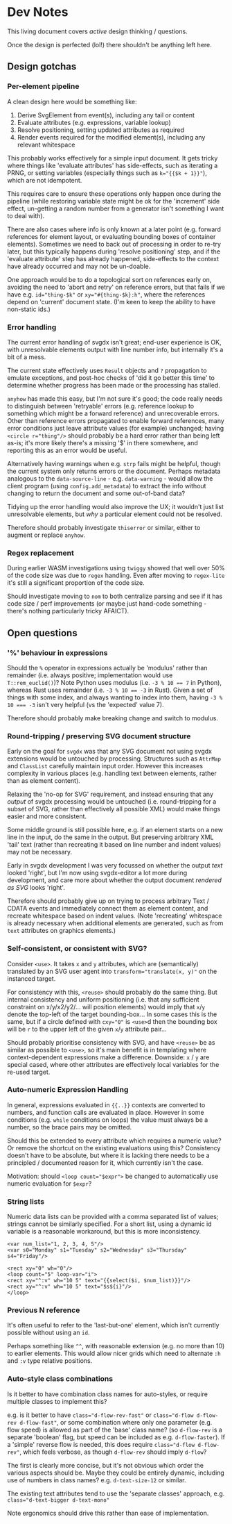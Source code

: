 # Dev Notes

This living document covers *active* design thinking / questions.

Once the design is perfected (lol!) there shouldn't be anything left here.

## Design gotchas

### Per-element pipeline

A clean design here would be something like:

1. Derive SvgElement from event(s), including any tail or content
2. Evaluate attributes (e.g. expressions, variable lookup)
3. Resolve positioning, setting updated attributes as required
4. Render events required for the modified element(s), including any relevant whitespace

This probably works effectively for a simple input document.
It gets tricky where things like 'evaluate attributes' has side-effects,
such as iterating a PRNG, or setting variables (especially things such
as `k="{{$k + 1}}"`), which are not idempotent.

This requires care to ensure these operations only happen once during
the pipeline (while restoring variable state might be ok for the 'increment'
side effect, un-getting a random number from a generator isn't something
I want to deal with).

There are also cases where info is only known at a later point (e.g.
forward references for element layout, or evaluating bounding boxes of
container elements). Sometimes we need to back out of processing in order
to re-try later, but this typically happens during 'resolve positioning'
step, and if the 'evaluate attribute' step has already happened, side-effects
to the context have already occurred and may not be un-doable.

One approach would be to do a topological sort on references early on,
avoiding the need to 'abort and retry' on reference errors, but that
fails if we have e.g. `id="thing-$k"` or `xy="#{thing-$k}:h"`, where
the references depend on 'current' document state. (I'm keen to keep the
ability to have non-static ids.)

### Error handling

The current error handling of svgdx isn't great; end-user experience is OK,
with unresolvable elements output with line number info, but internally it's
a bit of a mess.

The current state effectively uses `Result` objects and `?` propagation to
emulate exceptions, and post-hoc checks of 'did it go better this time' to
determine whether progress has been made or the processing has stalled.

`anyhow` has made this easy, but I'm not sure it's good; the code really needs
to distinguish between 'retryable' errors (e.g. reference lookup to something
which might be a forward reference) and unrecoverable errors. Other than reference
errors propagated to enable forward references, many error conditions just
leave attribute values (for example) unchanged; having `<circle r="thing"/>`
should probably be a hard error rather than being left as-is; it's more likely
there's a missing '$' in there somewhere, and reporting this as an error
would be useful.

Alternatively having warnings when e.g. `strp` fails might be helpful, though
the current system only returns errors or the document. Perhaps metadata
analogous to the `data-source-line` - e.g. `data-warning` - would allow the
client program (using `config.add_metadata`) to extract the info without
changing to return the document and some out-of-band data?

Tidying up the error handling would also improve the UX; it wouldn't just list
unresolvable elements, but *why* a particular element could not be resolved.

Therefore should probably investigate `thiserror` or similar, either to augment
or replace `anyhow`.

### Regex replacement

During earlier WASM investigations using `twiggy` showed that well over 50% of
the code size was due to `regex` handling. Even after moving to `regex-lite` it's
still a significant proportion of the code size.

Should investigate moving to `nom` to both centralize parsing and see if it has
code size / perf improvements (or maybe just hand-code something - there's nothing
particularly tricky AFAICT).

## Open questions

### '%' behaviour in expressions

Should the `%` operator in expressions actually be 'modulus' rather than
remainder (i.e. always positive; implementation would use `T::rem_euclid()`)?
Note Python uses modulus (i.e. `-3 % 10 == 7` in Python), whereas Rust uses
remainder (i.e. `-3 % 10 == -3` in Rust).
Given a set of things with some index, and always wanting to index into them,
having `-3 % 10 === -3` isn't very helpful (vs the 'expected' value 7).

Therefore should probably make breaking change and switch to modulus.

### Round-tripping / preserving SVG document structure

Early on the goal for `svgdx` was that any SVG document not using svgdx extensions
would be untouched by processing. Structures such as `AttrMap` and `ClassList`
carefully maintain input order. However this increases complexity in various places
(e.g. handling text between elements, rather than as element content).

Relaxing the 'no-op for SVG' requirement, and instead ensuring that any *output*
of svgdx processing would be untouched (i.e. round-tripping for a subset of SVG,
rather than effectively all possible XML) would make things easier and more
consistent.

Some middle ground is still possible here, e.g. if an element starts on a new line
in the input, do the same in the output. But preserving arbitrary XML 'tail' text
(rather than recreating it based on line number and indent values) may not be necessary.

Early in svgdx development I was very focussed on whether the output *text* looked
'right', but I'm now using svgdx-editor a lot more during development, and care
more about whether the output document *rendered as SVG* looks 'right'.

Therefore should probably give up on trying to process arbitrary Text / CDATA events
and immediately connect them as element content, and recreate whitespace based on
indent values. (Note 'recreating' whitespace is already necessary when additional
elements are generated, such as from `text` attributes on graphics elements.)

### Self-consistent, or consistent with SVG?

Consider `<use>`. It takes `x` and `y` attributes, which are (semantically) translated
by an SVG user agent into `transform="translate(x, y)"` on the instanced target.

For consistency with this, `<reuse>` should probably do the same thing. But internal
consistency and uniform positioning (i.e. that any sufficient constraint on x/y/x2/y2/...
will position elements) would imply that `x`/`y` denote the top-left of the target
bounding-box... In some cases this is the same, but if a circle defined with `cxy="0"`
is `<use>`d then the bounding box will be `r` to the upper left of the given `x`/`y`
attribute pair...

Should probably prioritise consistency with SVG, and have `<reuse>` be as similar as
possible to `<use>`, so it's main benefit is in templating where context-dependent
expressions make a difference. Downside: `x` / `y` are special cased, where other
attributes are effectively local variables for the re-used target.

### Auto-numeric Expression Handling

In general, expressions evaluated in `{{..}}` contexts are converted to numbers,
and function calls are evaluated in place. However in some conditions (e.g. `while`
conditions on loops) the value must always be a number, so the brace pairs may be
omitted.

Should this be extended to every attribute which requires a numeric value? Or remove
the shortcut on the existing evaluations using this? Consistency doesn't have to be
absolute, but where it is lacking there needs to be a principled / documented reason
for it, which currently isn't the case.

Motivation: should `<loop count="$expr">` be changed to automatically use numeric
evaluation for `$expr`?

### String lists

Numeric data lists can be provided with a comma separated list of values; strings
cannot be similarly specified. For a short list, using a dynamic id variable is
a reasonable workaround, but this is more inconsistency.

```
<var num_list="1, 2, 3, 4, 5"/>
<var s0="Monday" s1="Tuesday" s2="Wednesday" s3="Thursday" s4="Friday"/>

<rect xy="0" wh="0"/>
<loop count="5" loop-var="i">
<rect xy="^:v" wh="10 5" text="{{select($i, $num_list)}}"/>
<rect xy="^:v" wh="10 5" text="$s${i}"/>
</loop>
```

### Previous N reference

It's often useful to refer to the 'last-but-one' element, which isn't currently
possible without using an `id`.

Perhaps something like `^^`, with reasonable extension (e.g. no more than 10)
to earlier elements. This would allow nicer grids which need to alternate `:h`
and `:v` type relative positions.

### Auto-style class combinations

Is it better to have combination class names for auto-styles, or require multiple
classes to implement this?

e.g. is it better to have `class="d-flow-rev-fast"` or `class="d-flow d-flow-rev d-flow-fast"`,
or some combination where only one parameter (e.g. flow speed) is allowed as part of
the 'base' class name? (so `d-flow-rev` is a separate 'boolean' flag, but speed can
be included as e.g. `d-flow-faster`). If a 'simple' reverse flow is needed, this does
require `class="d-flow d-flow-rev"`, which feels verbose, as though `d-flow-rev` should
imply `d-flow`?

The first is clearly more concise, but it's not obvious which order the various aspects
should be. Maybe they could be entirely dynamic, including use of numbers in class
names? e.g. `d-text-size-12` or similar.

The existing text attributes tend to use the 'separate classes' approach, e.g.
`class="d-text-bigger d-text-mono"`

Note ergonomics should drive this rather than ease of implementation.
